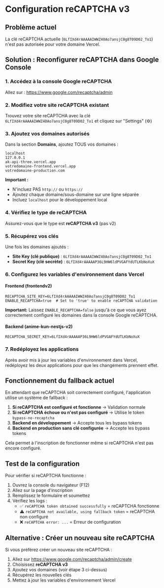 # Configuration reCAPTCHA v3

## Problème actuel

La clé reCAPTCHA actuelle (`6LfIXd4rAAAAAIWWZ40Ao7ansjC0g8T09D02_To1`) n'est pas autorisée pour votre domaine Vercel.

## Solution : Reconfigurer reCAPTCHA dans Google Console

### 1. Accédez à la console Google reCAPTCHA

Allez sur : https://www.google.com/recaptcha/admin

### 2. Modifiez votre site reCAPTCHA existant

Trouvez votre site reCAPTCHA avec la clé `6LfIXd4rAAAAAIWWZ40Ao7ansjC0g8T09D02_To1` et cliquez sur "Settings" (⚙️)

### 3. Ajoutez vos domaines autorisés

Dans la section **Domains**, ajoutez TOUS vos domaines :

```
localhost
127.0.0.1
ak-api-three.vercel.app
votredomaine-frontend.vercel.app
votredomaine-production.com
```

**Important :**
- N'incluez PAS `http://` ou `https://`
- Ajoutez chaque domaine/sous-domaine sur une ligne séparée
- Incluez `localhost` pour le développement local

### 4. Vérifiez le type de reCAPTCHA

Assurez-vous que le type est **reCAPTCHA v3** (pas v2)

### 5. Récupérez vos clés

Une fois les domaines ajoutés :

- **Site Key (clé publique)** : `6LfIXd4rAAAAAIWWZ40Ao7ansjC0g8T09D02_To1`
- **Secret Key (clé secrète)** : `6LfIXd4rAAAAAP36L9HW6ldPVGAFYdUTLKbNoXuX`

### 6. Configurez les variables d'environnement dans Vercel

#### Frontend (frontendv2)

```env
RECAPTCHA_SITE_KEY=6LfIXd4rAAAAAIWWZ40Ao7ansjC0g8T09D02_To1
ENABLE_RECAPTCHA=true  # Set to 'true' to enable reCAPTCHA validation
```

**Important:** Laissez `ENABLE_RECAPTCHA=false` jusqu'à ce que vous ayez correctement configuré les domaines dans la console Google reCAPTCHA.

#### Backend (anime-kun-nestjs-v2)

```env
RECAPTCHA_SECRET_KEY=6LfIXd4rAAAAAP36L9HW6ldPVGAFYdUTLKbNoXuX
```

### 7. Redéployez les applications

Après avoir mis à jour les variables d'environnement dans Vercel, redéployez les deux applications pour que les changements prennent effet.

## Fonctionnement du fallback actuel

En attendant que reCAPTCHA soit correctement configuré, l'application utilise un système de fallback :

1. **Si reCAPTCHA est configuré et fonctionne** → Validation normale
2. **Si reCAPTCHA échoue ou n'est pas configuré** → Utilise le token `bypass-no-recaptcha`
3. **Backend en développement** → Accepte tous les bypass tokens
4. **Backend en production sans clé configurée** → Accepte les bypass tokens

Cela permet à l'inscription de fonctionner même si reCAPTCHA n'est pas encore configuré.

## Test de la configuration

Pour vérifier si reCAPTCHA fonctionne :

1. Ouvrez la console du navigateur (F12)
2. Allez sur la page d'inscription
3. Remplissez le formulaire et soumettez
4. Vérifiez les logs :
   - ✅ `reCAPTCHA token obtained successfully` = reCAPTCHA fonctionne
   - ⚠️ `reCAPTCHA not available, using fallback token` = reCAPTCHA non configuré
   - ❌ `reCAPTCHA error: ...` = Erreur de configuration

## Alternative : Créer un nouveau site reCAPTCHA

Si vous préférez créer un nouveau site reCAPTCHA :

1. Allez sur https://www.google.com/recaptcha/admin/create
2. Choisissez **reCAPTCHA v3**
3. Ajoutez vos domaines (voir étape 3 ci-dessus)
4. Récupérez les nouvelles clés
5. Mettez à jour les variables d'environnement Vercel
